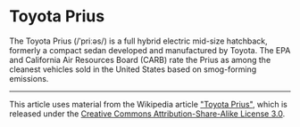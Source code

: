 # Toyota Prius

The Toyota Prius (/ˈpriːəs/) is a full hybrid electric mid-size hatchback, formerly a compact sedan developed and manufactured by Toyota. The EPA and California Air Resources Board (CARB) rate the Prius as among the cleanest vehicles sold in the United States based on smog-forming emissions.

----

This article uses material from the Wikipedia article ["Toyota Prius"][1], which is released under the [Creative Commons Attribution-Share-Alike License 3.0][2].

[1]: http://en.wikipedia.org/wiki/Toyota_Prius
[2]: http://creativecommons.org/licenses/by-sa/3.0/
